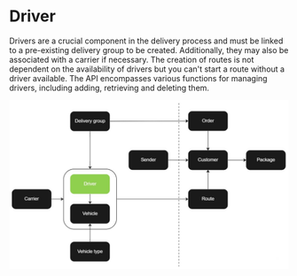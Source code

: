 # Driver

Drivers are a crucial component in the delivery process and must be linked to a pre-existing delivery group to be created. Additionally, they may also be associated with a carrier if necessary. The creation of routes is not dependent on the availability of drivers but you can't start a route without a driver available. The API encompasses various functions for managing drivers, including adding, retrieving and deleting them.

![Driver](/images/flowchart_driver.jpg)
